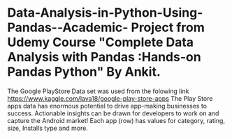 # Data-Analysis-in-Python-Using-Pandas--Academic- Project from Udemy Course "Complete Data Analysis with Pandas :Hands-on Pandas Python" By Ankit.

The Google PlayStore Data set was used from the folowing link https://www.kaggle.com/lava18/google-play-store-apps
The Play Store apps data has enormous potential to drive app-making businesses to success. Actionable insights can be drawn for developers to work on and capture the Android market! Each app (row) has values for category, rating, size, Installs type and more.
